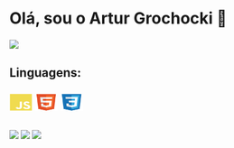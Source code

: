 <h1>Olá, sou o Artur Grochocki 👋</h1>

<a href="https://github.com/Artur7798/convoychat">
  <img height=200 align="center" src="https://github-readme-stats.vercel.app/api/top-langs?username=Artur7798&layout=compact&langs_count=8&card_width=320" />
</a>

<h2>Linguagens: 
<div style="display: inline_block"><br>
  <img align="center" alt="Artur-Js" height="30" width="40" src="https://raw.githubusercontent.com/devicons/devicon/master/icons/javascript/javascript-plain.svg">
  <img align="center" alt="Artur-HTML" height="30" width="40" src="https://raw.githubusercontent.com/devicons/devicon/master/icons/html5/html5-original.svg">
  <img align="center" alt="Artur-CSS" height="30" width="40" src="https://raw.githubusercontent.com/devicons/devicon/master/icons/css3/css3-original.svg">
</div>
</h2>

<br/>

<div> 
  <a href="https://www.instagram.com/arturgrochocki/" target="_blank"><img src="https://img.shields.io/badge/-Instagram-%23E4405F?style=for-the-badge&logo=instagram&logoColor=white" target="_blank"></a>
  <a href = "mailto:Arturcwgrochocki@gmail.com@gmail.com"><img src="https://img.shields.io/badge/-Gmail-%23333?style=for-the-badge&logo=gmail&logoColor=white" target="_blank"></a>
  <a href="https://www.linkedin.com/in/artur-grochocki-322777156/" target="_blank"><img src="https://img.shields.io/badge/-LinkedIn-%230077B5?style=for-the-badge&logo=linkedin&logoColor=white" target="_blank"></a> 
  
</div>
